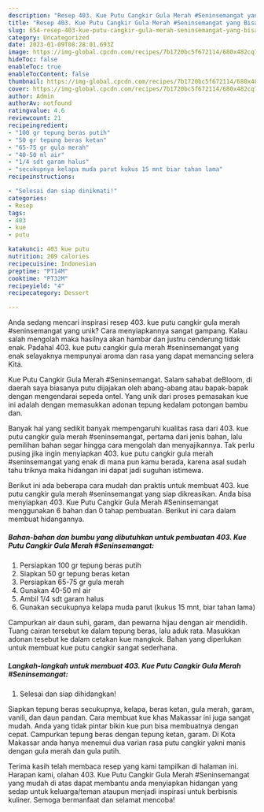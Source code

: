 ```yaml
---
description: "Resep 403. Kue Putu Cangkir Gula Merah #Seninsemangat yang Bisa Manjain Lidah"
title: "Resep 403. Kue Putu Cangkir Gula Merah #Seninsemangat yang Bisa Manjain Lidah"
slug: 654-resep-403-kue-putu-cangkir-gula-merah-seninsemangat-yang-bisa-manjain-lidah
category: Uncategorized
date: 2023-01-09T08:28:01.693Z
image: https://img-global.cpcdn.com/recipes/7b1720bc5f672114/680x482cq70/403-kue-putu-cangkir-gula-merah-seninsemangat-foto-resep-utama.jpg
hideToc: false
enableToc: true
enableTocContent: false
thumbnail: https://img-global.cpcdn.com/recipes/7b1720bc5f672114/680x482cq70/403-kue-putu-cangkir-gula-merah-seninsemangat-foto-resep-utama.jpg
cover: https://img-global.cpcdn.com/recipes/7b1720bc5f672114/680x482cq70/403-kue-putu-cangkir-gula-merah-seninsemangat-foto-resep-utama.jpg
author: Admin
authorAv: notfound
ratingvalue: 4.6
reviewcount: 21
recipeingredient:
- "100 gr tepung beras putih"
- "50 gr tepung beras ketan"
- "65-75 gr gula merah"
- "40-50 ml air"
- "1/4 sdt garam halus"
- "secukupnya kelapa muda parut kukus 15 mnt biar tahan lama"
recipeinstructions:

- "Selesai dan siap dinikmati!"
categories:
- Resep
tags:
- 403
- kue
- putu

katakunci: 403 kue putu 
nutrition: 209 calories
recipecuisine: Indonesian
preptime: "PT14M"
cooktime: "PT32M"
recipeyield: "4"
recipecategory: Dessert

---
```





Anda sedang mencari inspirasi resep 403. kue putu cangkir gula merah #seninsemangat yang unik? Cara menyiapkannya sangat gampang. Kalau salah mengolah maka hasilnya akan hambar dan justru cenderung tidak enak. Padahal 403. kue putu cangkir gula merah #seninsemangat yang enak selayaknya mempunyai aroma dan rasa yang dapat memancing selera Kita.





Kue Putu Cangkir Gula Merah #Seninsemangat. Salam sahabat deBloom, di daerah saya biasanya putu dijajakan oleh abang-abang atau bapak-bapak dengan mengendarai sepeda ontel. Yang unik dari proses pemasakan kue ini adalah dengan memasukkan adonan tepung kedalam potongan bambu dan.

Banyak hal yang sedikit banyak mempengaruhi kualitas rasa dari 403. kue putu cangkir gula merah #seninsemangat, pertama dari jenis bahan, lalu pemilihan bahan segar hingga cara mengolah dan menyajikannya. Tak perlu pusing jika ingin menyiapkan 403. kue putu cangkir gula merah #seninsemangat yang enak di mana pun kamu berada, karena asal sudah tahu triknya maka hidangan ini dapat jadi suguhan istimewa.






Berikut ini ada beberapa cara mudah dan praktis untuk membuat 403. kue putu cangkir gula merah #seninsemangat yang siap dikreasikan. Anda bisa menyiapkan 403. Kue Putu Cangkir Gula Merah #Seninsemangat menggunakan 6 bahan dan 0 tahap pembuatan. Berikut ini cara dalam membuat hidangannya.

<!--inarticleads1-->

##### Bahan-bahan dan bumbu yang dibutuhkan untuk pembuatan 403. Kue Putu Cangkir Gula Merah #Seninsemangat:

1. Persiapkan 100 gr tepung beras putih
1. Siapkan 50 gr tepung beras ketan
1. Persiapkan 65-75 gr gula merah
1. Gunakan 40-50 ml air
1. Ambil 1/4 sdt garam halus
1. Gunakan secukupnya kelapa muda parut (kukus 15 mnt, biar tahan lama)


Campurkan air daun suhi, garam, dan pewarna hijau dengan air mendidih. Tuang cairan tersebut ke dalam tepung beras, lalu aduk rata. Masukkan adonan tesebut ke dalam cetakan kue mangkok. Bahan yang diperlukan untuk membuat kue putu cangkir sangat sederhana. 

<!--inarticleads2-->

##### Langkah-langkah untuk membuat 403. Kue Putu Cangkir Gula Merah #Seninsemangat:


1. Selesai dan siap dihidangkan!

Siapkan tepung beras secukupnya, kelapa, beras ketan, gula merah, garam, vanili, dan daun pandan. Cara membuat kue khas Makassar ini juga sangat mudah. Anda yang tidak pintar bikin kue pun bisa membuatnya dengan cepat. Campurkan tepung beras dengan tepung ketan, garam. Di Kota Makassar anda hanya menemui dua varian rasa putu cangkir yakni manis dengan gula merah dan gula putih. 

Terima kasih telah membaca resep yang kami tampilkan di halaman ini. Harapan kami, olahan 403. Kue Putu Cangkir Gula Merah #Seninsemangat yang mudah di atas dapat membantu anda menyiapkan hidangan yang sedap untuk keluarga/teman ataupun menjadi inspirasi untuk berbisnis kuliner. Semoga bermanfaat dan selamat mencoba!
